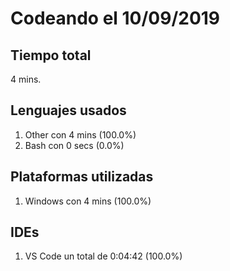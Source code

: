 # Codeando el 10/09/2019

## Tiempo total
4 mins.

## Lenguajes usados
1. Other con 4 mins (100.0%)
1. Bash con 0 secs (0.0%)

## Plataformas utilizadas
1. Windows con 4 mins (100.0%)

## IDEs
1. VS Code un total de 0:04:42 (100.0%)
